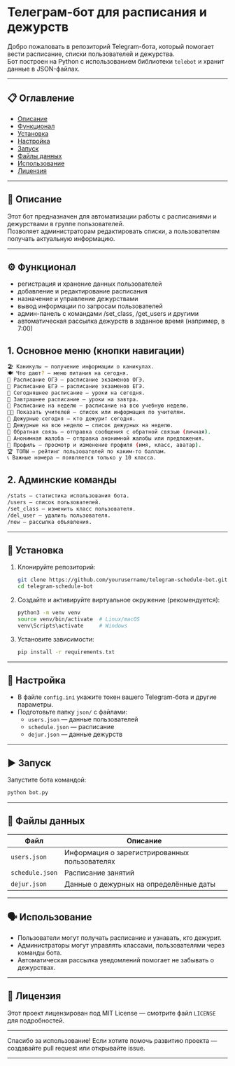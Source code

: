 
# Телеграм-бот для расписания и дежурств

Добро пожаловать в репозиторий Telegram-бота, который помогает вести расписание, списки пользователей и дежурства.  
Бот построен на Python с использованием библиотеки `telebot` и хранит данные в JSON-файлах.

---

## 📋 Оглавление
- [Описание](#-описание)
- [Функционал](#-функционал)
- [Установка](#-установка)
- [Настройка](#-настройка)
- [Запуск](#-запуск)
- [Файлы данных](#-файлы-данных)
- [Использование](#-использование)
- [Лицензия](#-лицензия)

---

## 📝 Описание
Этот бот предназначен для автоматизации работы с расписаниями и дежурствами в группе пользователей.  
Позволяет администраторам редактировать списки, а пользователям получать актуальную информацию.

---

## ⚙️ Функционал
- регистрация и хранение данных пользователей
- добавление и редактирование расписания
- назначение и управление дежурствами
- вывод информации по запросам пользователей
- админ-панель с командами /set_class, /get_users и другими
- автоматическая рассылка дежурств в заданное время (например, в 7:00)

## 1. Основное меню (кнопки навигации)
```bash
🏖 Каникулы — получение информации о каникулах.
🍽️ Что дают? — меню питания на сегодня.
📅 Расписание ОГЭ — расписание экзаменов ОГЭ.
📅 Расписание ЕГЭ — расписание экзаменов ЕГЭ.
📅 Сегодняшнее расписание — уроки на сегодня.
📅 Завтрашнее расписание — уроки на завтра.
📅 Расписание на неделю — расписание на всю учебную неделю.
👩‍🏫 Показать учителей — список или информация по учителям.
📝 Дежурныe сегодня — кто дежурит сегодня.
📝 Дежурные на всю неделю — список дежурных на неделю.
📢 Обратная связь — отправка сообщения с обратной связью (личная).
📢 Анонимная жалоба — отправка анонимной жалобы или предложения.
👤 Профиль — просмотр и изменение профиля (имя, класс, аватар).
🏆 ТОПЫ — рейтинг пользователей по каким-то баллам.
📞 Важные номера — появляется только у 10 класса.
```
## 2. Админские команды
```bash
/stats — статистика использования бота.
/users — список пользователей.
/set_class — изменить класс пользователя.
/del_user — удалить пользователя.
/new — рассылка объявления.
```
---

## 🚀 Установка
1. Клонируйте репозиторий:  
   ```bash
   git clone https://github.com/yourusername/telegram-schedule-bot.git
   cd telegram-schedule-bot
   ```

2. Создайте и активируйте виртуальное окружение (рекомендуется):  
   ```bash
   python3 -m venv venv
   source venv/bin/activate  # Linux/macOS
   venv\Scripts\activate     # Windows
   ```

3. Установите зависимости:  
   ```bash
   pip install -r requirements.txt
   ```

---

## 🔧 Настройка
- В файле `config.ini` укажите токен вашего Telegram-бота и другие параметры.  
- Подготовьте папку `json/` с файлами:  
  - `users.json` — данные пользователей  
  - `schedule.json` — расписание  
  - `dejur.json` — данные дежурств  

---

## ▶️ Запуск
Запустите бота командой:  
```bash
python bot.py
```

---

## 📂 Файлы данных

| Файл           | Описание                             |
| -------------- | ---------------------------------- |
| `users.json`   | Информация о зарегистрированных пользователях |
| `schedule.json`| Расписание занятий    |
| `dejur.json`   | Данные о дежурных на определённые даты |

---

## 🗣 Использование
- Пользователи могут получать расписание и узнавать, кто дежурит.  
- Администраторы могут управлять классами, пользователями через команды бота.  
- Автоматическая рассылка уведомлений помогает не забывать о дежурствах.

---

## 📄 Лицензия
Этот проект лицензирован под MIT License — смотрите файл `LICENSE` для подробностей.

---

Спасибо за использование! Если хотите помочь развитию проекта — создавайте pull request или открывайте issue.

---
